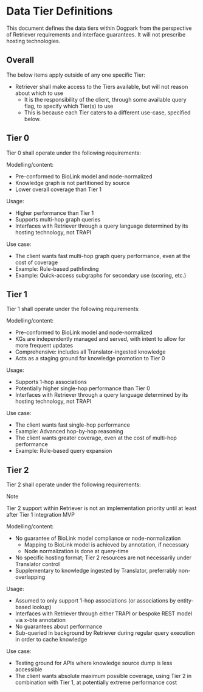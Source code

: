 # Data Tier Definitions

This document defines the data tiers within Dogpark from the perspective of Retriever requirements and interface guarantees.
It will not prescribe hosting technologies.

## Overall

The below items apply outside of any one specific Tier:

- Retriever shall make access to the Tiers available, but will not reason about which to use
  - It is the responsibility of the client, through some available query flag, to specify which Tier(s) to use
  - This is because each Tier caters to a different use-case, specified below.

## Tier 0

Tier 0 shall operate under the following requirements:

Modelling/content:

- Pre-conformed to BioLink model and node-normalized
- Knowledge graph is not partitioned by source
- Lower overall coverage than Tier 1

Usage:

- Higher performance than Tier 1
- Supports multi-hop graph queries
- Interfaces with Retriever through a query language determined by its hosting technology, not TRAPI

Use case:

- The client wants fast multi-hop graph query performance, even at the cost of coverage
- Example: Rule-based pathfinding
- Example: Quick-access subgraphs for secondary use (scoring, etc.)

## Tier 1

Tier 1 shall operate under the following requirements:

Modelling/content:

- Pre-conformed to BioLink model and node-normalized
- KGs are independently managed and served, with intent to allow for more frequent updates
- Comprehensive: includes all Translator-ingested knowledge
- Acts as a staging ground for knowledge promotion to Tier 0

Usage:

- Supports 1-hop associations
- Potentially higher single-hop performance than Tier 0
- Interfaces with Retriever through a query language determined by its hosting technology, not TRAPI

Use case:

- The client wants fast single-hop performance
- Example: Advanced hop-by-hop reasoning
- The client wants greater coverage, even at the cost of multi-hop performance
- Example: Rule-based query expansion

## Tier 2

Tier 2 shall operate under the following requirements:

> [!NOTE]
> Tier 2 support within Retriever is not an implementation priority until at least after Tier 1 integration MVP

Modelling/content:

- No guarantee of BioLink model compliance or node-normalization
  - Mapping to BioLink model is achieved by annotation, if necessary
  - Node normalization is done at query-time
- No specific hosting format; Tier 2 resources are not necessarily under Translator control
- Supplementary to knowledge ingested by Translator, preferrably non-overlapping

Usage:

- Assumed to only support 1-hop associations (or associations by entity-based lookup)
- Interfaces with Retriever through either TRAPI or bespoke REST model via x-bte annotation
- No guarantees about performance
- Sub-queried in background by Retriever during regular query execution in order to cache knowledge

Use case:

- Testing ground for APIs where knowledge source dump is less accessible
- The client wants absolute maximum possible coverage, using Tier 2 in combination with Tier 1, at potentially extreme performance cost
